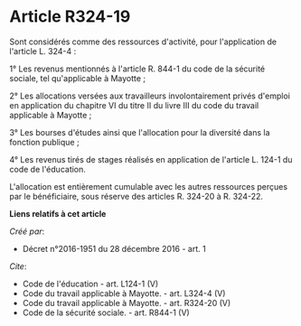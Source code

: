 # Article R324-19

Sont considérés comme des ressources d'activité, pour l'application de l'article L. 324-4 : 

1° Les revenus mentionnés à l'article R. 844-1 du code de la sécurité sociale, tel qu'applicable à Mayotte ; 

2° Les allocations versées aux travailleurs involontairement privés d'emploi en application du chapitre VI du titre II du
livre III du code du travail applicable à Mayotte ; 

3° Les bourses d'études ainsi que l'allocation pour la diversité dans la fonction publique ; 

4° Les revenus tirés de stages réalisés en application de l'article L. 124-1 du code de l'éducation. 

L'allocation est entièrement cumulable avec les autres ressources perçues par le bénéficiaire, sous réserve des articles R.
324-20 à R. 324-22.

**Liens relatifs à cet article**

_Créé par_:

  - Décret n°2016-1951 du 28 décembre 2016 - art. 1

_Cite_:

  - Code de l'éducation - art. L124-1 (V)
  - Code du travail applicable à Mayotte. - art. L324-4 (V)
  - Code du travail applicable à Mayotte. - art. R324-20 (V)
  - Code de la sécurité sociale. - art. R844-1 (V)
